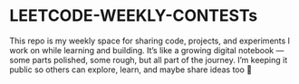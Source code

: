 # LEETCODE-WEEKLY-CONTESTs
This repo is my weekly space for sharing code, projects, and experiments I work on while learning and building. It’s like a growing digital notebook — some parts polished, some rough, but all part of the journey. I’m keeping it public so others can explore, learn, and maybe share ideas too 🚀
